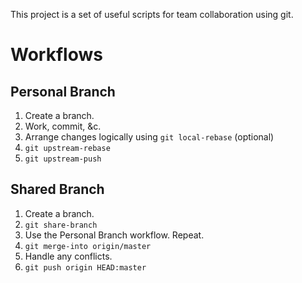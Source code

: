 This project is a set of useful scripts for team collaboration using git.

# Workflows #

## Personal Branch ##

1. Create a branch.
2. Work, commit, &c.
3. Arrange changes logically using `git local-rebase` (optional)
4. `git upstream-rebase`
5. `git upstream-push`

## Shared Branch ##

1. Create a branch.
2. `git share-branch`
3. Use the Personal Branch workflow. Repeat.
4. `git merge-into origin/master`
5. Handle any conflicts.
6. `git push origin HEAD:master`
